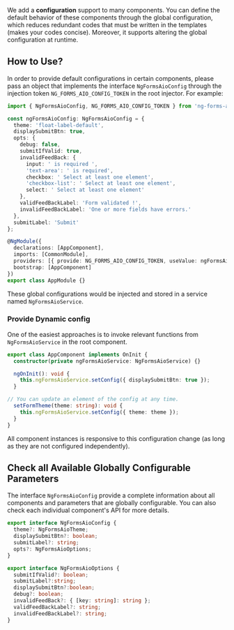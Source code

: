 We add a **configuration** support to many components. You can define the default behavior of these components through the global configuration, which reduces redundant codes that must be written in the templates (makes your codes concise). Moreover, it supports altering the global configuration at runtime.

## How to Use?

In order to provide default configurations in certain components, please pass an object that implements the interface `NgFormsAioConfig` through the injection token `NG_FORMS_AIO_CONFIG_TOKEN` in the root injector. For example:

```typescript
import { NgFormsAioConfig, NG_FORMS_AIO_CONFIG_TOKEN } from 'ng-forms-aio';

const ngFormsAioConfig: NgFormsAioConfig = {
  theme: 'float-label-default',
  displaySubmitBtn: true,
  opts: {
    debug: false,
    submitIfValid: true,
    invalidFeedBack: {
      input: ' is required ',
      'text-area': ' is required',
      checkbox: ' Select at least one element',
      'checkbox-list': ' Select at least one element',
      select: ' Select at least one element'
    },
    validFeedBackLabel: 'Form validated !',
    invalidFeedBackLabel: 'One or more fields have errors.'
  },
  submitLabel: 'Submit'
};

@NgModule({
  declarations: [AppComponent],
  imports: [CommonModule],
  providers: [{ provide: NG_FORMS_AIO_CONFIG_TOKEN, useValue: ngFormsAioConfig }],
  bootstrap: [AppComponent]
})
export class AppModule {}
```

These global configurations would be injected and stored in a service named `NgFormsAioService`.

### Provide Dynamic config

One of the easiest approaches is to invoke relevant functions from `NgFormsAioService` in the root component.

```typescript
export class AppComponent implements OnInit {
  constructor(private ngFormsAioService: NgFormsAioService) {}

  ngOnInit(): void {
    this.ngFormsAioService.setConfig({ displaySubmitBtn: true });
  }

// You can update an element of the config at any time.
  setFormTheme(theme: string): void {
    this.ngFormsAioService.setConfig({ theme: theme });
  }
}
```

All component instances is responsive to this configuration change (as long as they are not configured independently).

## Check all Available Globally Configurable Parameters

The interface `NgFormsAioConfig` provide a complete information about all components and parameters that are globally configurable. You can also check each individual component's API for more details.

```ts
export interface NgFormsAioConfig {
  theme?: NgFormsAioTheme;
  displaySubmitBtn?: boolean;
  submitLabel?: string;
  opts?: NgFormsAioOptions;
}

export interface NgFormsAioOptions {
  submitIfValid?: boolean;
  submitLabel?:string;
  displaySubmitBtn?:boolean;
  debug?: boolean;
  invalidFeedBack?: { [key: string]: string };
  validFeedBackLabel?: string;
  invalidFeedBackLabel?: string;
}
```

